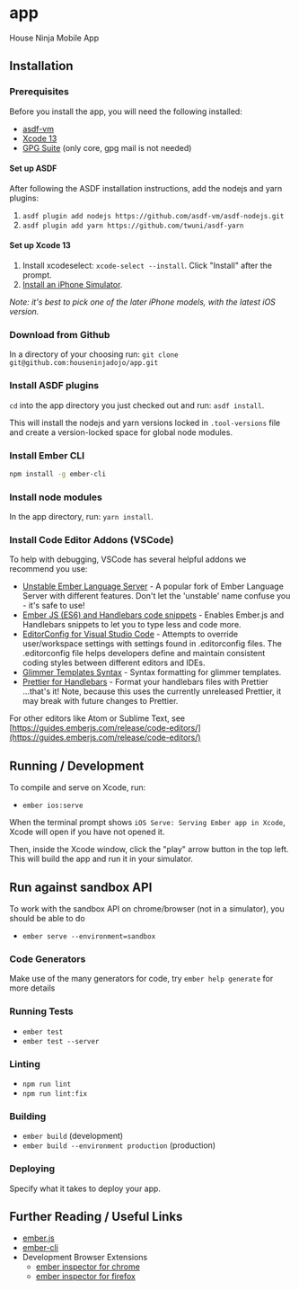 # app

House Ninja Mobile App

## Installation

### Prerequisites

Before you install the app, you will need the following installed:

* [asdf-vm](https://github.com/asdf-vm/asdf)
* [Xcode 13](https://apps.apple.com/us/app/xcode/id497799835)
* [GPG Suite](https://gpgtools.org/) (only core, gpg mail is not needed)

#### Set up ASDF

After following the ASDF installation instructions, add the nodejs and yarn plugins:

1. `asdf plugin add nodejs https://github.com/asdf-vm/asdf-nodejs.git`
2. `asdf plugin add yarn https://github.com/twuni/asdf-yarn`

#### Set up Xcode 13

1. Install xcodeselect: `xcode-select --install`. Click "Install" after the prompt.
2. [Install an iPhone Simulator](https://developer.apple.com/documentation/xcode/running-your-app-in-the-simulator-or-on-a-device).

*Note: it's best to pick one of the later iPhone models, with the latest iOS version.*

### Download from Github

In a directory of your choosing run: `git clone git@github.com:houseninjadojo/app.git`

### Install ASDF plugins

`cd` into the app directory you just checked out and run: `asdf install`.

This will install the nodejs and yarn versions locked in `.tool-versions` file and create a version-locked space for global node modules.

### Install Ember CLI

```sh
npm install -g ember-cli
```

### Install node modules

In the app directory, run: `yarn install`.

### Install Code Editor Addons (VSCode)

To help with debugging, VSCode has several helpful addons we recommend you use:

* [Unstable Ember Language Server](https://marketplace.visualstudio.com/items?itemName=lifeart.vscode-ember-unstable) - A popular fork of Ember Language Server with different features. Don't let the 'unstable' name confuse you - it's safe to use!
* [Ember JS (ES6) and Handlebars code snippets](https://marketplace.visualstudio.com/items?itemName=phanitejakomaravolu.EmberES6Snippets) - Enables Ember.js and Handlebars snippets to let you to type less and code more.
* [EditorConfig for Visual Studio Code](https://marketplace.visualstudio.com/items?itemName=EditorConfig.EditorConfig) - Attempts to override user/workspace settings with settings found in .editorconfig files. The .editorconfig file helps developers define and maintain consistent coding styles between different editors and IDEs.
* [Glimmer Templates Syntax](https://marketplace.visualstudio.com/items?itemName=lifeart.vscode-glimmer-syntax) - Syntax formatting for glimmer templates.
* [Prettier for Handlebars](https://marketplace.visualstudio.com/items?itemName=Alonski.prettier-for-handlebars-vscode) - Format your handlebars files with Prettier ...that's it! Note, because this uses the currently unreleased Prettier, it may break with future changes to Prettier.

For other editors like Atom or Sublime Text, see [https://guides.emberjs.com/release/code-editors/](https://guides.emberjs.com/release/code-editors/)

## Running / Development

To compile and serve on Xcode, run:

* `ember ios:serve`

When the terminal prompt shows `iOS Serve: Serving Ember app in Xcode`, Xcode will open if you have not opened it.

Then, inside the Xcode window, click the "play" arrow button in the top left. This will build the app and run it in your simulator.

## Run against sandbox API

To work with the sandbox API on chrome/browser (not in a simulator), you should be able to do

* `ember serve --environment=sandbox`

### Code Generators

Make use of the many generators for code, try `ember help generate` for more details

### Running Tests

* `ember test`
* `ember test --server`

### Linting

* `npm run lint`
* `npm run lint:fix`

### Building

* `ember build` (development)
* `ember build --environment production` (production)

### Deploying

Specify what it takes to deploy your app.

## Further Reading / Useful Links

* [ember.js](https://emberjs.com/)
* [ember-cli](https://ember-cli.com/)
* Development Browser Extensions
  * [ember inspector for chrome](https://chrome.google.com/webstore/detail/ember-inspector/bmdblncegkenkacieihfhpjfppoconhi)
  * [ember inspector for firefox](https://addons.mozilla.org/en-US/firefox/addon/ember-inspector/)
